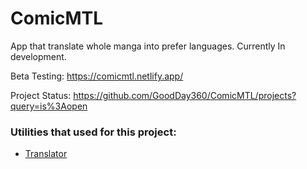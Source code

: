 # ComicMTL
App that translate whole manga into prefer languages. Currently In development.

Beta Testing: https://comicmtl.netlify.app/

Project Status: https://github.com/GoodDay360/ComicMTL/projects?query=is%3Aopen

### Utilities that used for this project:
- [Translator](https://github.com/zyddnys/manga-image-translator)
